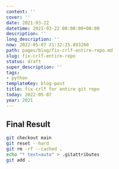 ```yaml
---
content: ''
cover: ''
date: 2021-03-22
datetime: 2021-03-22 00:00:00+00:00
description: ''
long_description: ''
now: 2022-05-07 21:32:25.893260
path: pages/blog/fix-crlf-entire-repo.md
slug: fix-crlf-entire-repo
status: draft
super_description: ''
tags:
- python
templateKey: blog-post
title: fix crlf for entire git repo
today: 2022-05-07
year: 2021
---
```


## Final Result

``` bash
git checkout main
git reset --hard
git rm -rf --cached .
echo "* text=auto" > .gitattributes
git add .
```